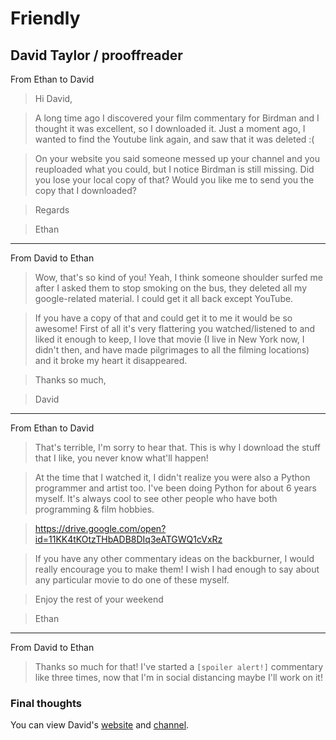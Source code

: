 # Friendly

## David Taylor / prooffreader

From Ethan to David

> Hi David,

> A long time ago I discovered your film commentary for Birdman and I thought it was excellent, so I downloaded it. Just a moment ago, I wanted to find the Youtube link again, and saw that it was deleted :(

> On your website you said someone messed up your channel and you reuploaded what you could, but I notice Birdman is still missing. Did you lose your local copy of that? Would you like me to send you the copy that I downloaded?

> Regards

> Ethan

---

From David to Ethan

> Wow, that's so kind of you! Yeah, I think someone shoulder surfed me after I asked them to stop smoking on the bus, they deleted all my google-related material. I could get it all back except YouTube.

> If you have a copy of that and could get it to me it would be so awesome! First of all it's very flattering you watched/listened to and liked it enough to keep, I love that movie (I live in New York now, I didn't then, and have made pilgrimages to all the filming locations) and it broke my heart it disappeared.

> Thanks so much,

> David

---

From Ethan to David

> That's terrible, I'm sorry to hear that. This is why I download the stuff that I like, you never know what'll happen!

> At the time that I watched it, I didn't realize you were also a Python programmer and artist too. I've been doing Python for about 6 years myself. It's always cool to see other people who have both programming & film hobbies.

> https://drive.google.com/open?id=11KK4tKOtzTHbADB8DIq3eATGWQ1cVxRz

> If you have any other commentary ideas on the backburner, I would really encourage you to make them! I wish I had enough to say about any particular movie to do one of these myself.

> Enjoy the rest of your weekend

> Ethan

---

From David to Ethan

> Thanks so much for that! I've started a `[spoiler alert!]` commentary like three times, now that I'm in social distancing maybe I'll work on it!

### Final thoughts

You can view David's [website](https://dtdata.io) and [channel](https://www.youtube.com/channel/UC-RdjX60HcOb-DtgU89AzXA/videos).
